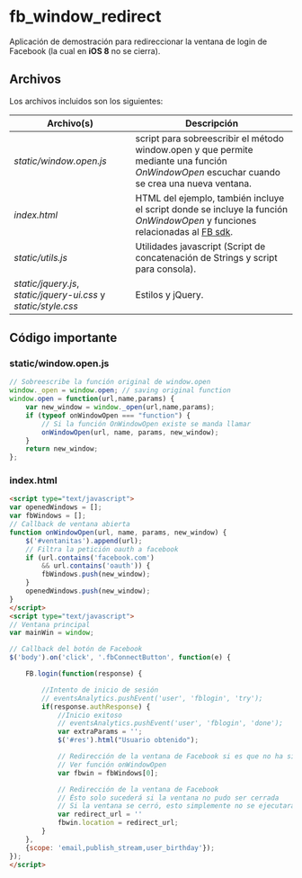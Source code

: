 fb_window_redirect
==================
Aplicación de demostración para redireccionar la ventana de login de Facebook (la cual en **iOS 8** no se cierra).

## Archivos
Los archivos incluidos son los siguientes:

Archivo(s) | Descripción
--- | ---
_static/window.open.js_ | script para sobreescribir el método window.open y que permite mediante una función *OnWindowOpen* escuchar cuando se crea una nueva ventana.
_index.html_ | HTML del ejemplo, también incluye el script donde se incluye la función *OnWindowOpen* y funciones relacionadas al [FB sdk](https://developers.facebook.com/docs/javascript). 
_static/utils.js_ | Utilidades javascript (Script de concatenación de Strings y script para consola). 
_static/jquery.js_, _static/jquery-ui.css_ y _static/style.css_ | Estilos y jQuery. 

## Código importante

### static/window.open.js
```javascript
// Sobreescribe la función original de window.open
window._open = window.open; // saving original function
window.open = function(url,name,params) {
	var new_window = window._open(url,name,params);
	if (typeof onWindowOpen === "function") {
		// Si la función OnWindowOpen existe se manda llamar
		onWindowOpen(url, name, params, new_window);
	}
    return new_window;
};
```

### index.html
```html
<script type="text/javascript">
var openedWindows = [];
var fbWindows = [];
// Callback de ventana abierta
function onWindowOpen(url, name, params, new_window) {
	$('#ventanitas').append(url);
	// Filtra la petición oauth a facebook
	if (url.contains('facebook.com') 
		&& url.contains('oauth')) {
		fbWindows.push(new_window);
	}
    openedWindows.push(new_window);
}
</script>
<script type="text/javascript">
// Ventana principal
var mainWin = window;

// Callback del botón de Facebook
$('body').on('click', '.fbConnectButton', function(e) {

	FB.login(function(response) {

		//Intento de inicio de sesión
		// eventsAnalytics.pushEvent('user', 'fblogin', 'try');
		if(response.authResponse) {
			//Inicio exitoso
			// eventsAnalytics.pushEvent('user', 'fblogin', 'done');
			var extraParams = '';
			$('#res').html("Usuario obtenido");

			// Redirección de la ventana de Facebook si es que no ha sido cerrada.
			// Ver función onWindowOpen
			var fbwin = fbWindows[0];

			// Redirección de la ventana de Facebook
			// Ésto solo sucederá si la ventana no pudo ser cerrada
			// Si la ventana se cerró, esto simplemente no se ejecutará.
			var redirect_url = ''
			fbwin.location = redirect_url;
		}
	},
	{scope: 'email,publish_stream,user_birthday'});
});
</script>
```
